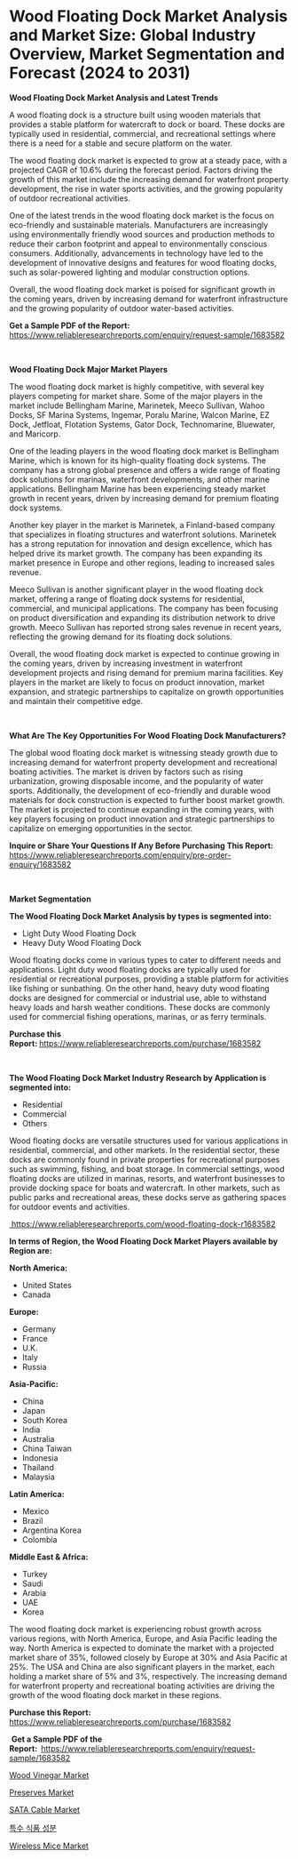 <p><h1>Wood Floating Dock Market Analysis and Market Size: Global Industry Overview, Market Segmentation and Forecast (2024 to 2031)</h1></p><p><strong>Wood Floating Dock Market Analysis and Latest Trends</strong></p>
<p><p>A wood floating dock is a structure built using wooden materials that provides a stable platform for watercraft to dock or board. These docks are typically used in residential, commercial, and recreational settings where there is a need for a stable and secure platform on the water.</p><p>The wood floating dock market is expected to grow at a steady pace, with a projected CAGR of 10.6% during the forecast period. Factors driving the growth of this market include the increasing demand for waterfront property development, the rise in water sports activities, and the growing popularity of outdoor recreational activities.</p><p>One of the latest trends in the wood floating dock market is the focus on eco-friendly and sustainable materials. Manufacturers are increasingly using environmentally friendly wood sources and production methods to reduce their carbon footprint and appeal to environmentally conscious consumers. Additionally, advancements in technology have led to the development of innovative designs and features for wood floating docks, such as solar-powered lighting and modular construction options.</p><p>Overall, the wood floating dock market is poised for significant growth in the coming years, driven by increasing demand for waterfront infrastructure and the growing popularity of outdoor water-based activities.</p></p>
<p><strong>Get a Sample PDF of the Report:&nbsp;</strong> <a href="https://www.reliableresearchreports.com/enquiry/request-sample/1683582">https://www.reliableresearchreports.com/enquiry/request-sample/1683582</a></p>
<p>&nbsp;</p>
<p><strong>Wood Floating Dock Major Market Players</strong></p>
<p><p>The wood floating dock market is highly competitive, with several key players competing for market share. Some of the major players in the market include Bellingham Marine, Marinetek, Meeco Sullivan, Wahoo Docks, SF Marina Systems, Ingemar, Poralu Marine, Walcon Marine, EZ Dock, Jetfloat, Flotation Systems, Gator Dock, Technomarine, Bluewater, and Maricorp. </p><p>One of the leading players in the wood floating dock market is Bellingham Marine, which is known for its high-quality floating dock systems. The company has a strong global presence and offers a wide range of floating dock solutions for marinas, waterfront developments, and other marine applications. Bellingham Marine has been experiencing steady market growth in recent years, driven by increasing demand for premium floating dock systems.</p><p>Another key player in the market is Marinetek, a Finland-based company that specializes in floating structures and waterfront solutions. Marinetek has a strong reputation for innovation and design excellence, which has helped drive its market growth. The company has been expanding its market presence in Europe and other regions, leading to increased sales revenue.</p><p>Meeco Sullivan is another significant player in the wood floating dock market, offering a range of floating dock systems for residential, commercial, and municipal applications. The company has been focusing on product diversification and expanding its distribution network to drive growth. Meeco Sullivan has reported strong sales revenue in recent years, reflecting the growing demand for its floating dock solutions.</p><p>Overall, the wood floating dock market is expected to continue growing in the coming years, driven by increasing investment in waterfront development projects and rising demand for premium marina facilities. Key players in the market are likely to focus on product innovation, market expansion, and strategic partnerships to capitalize on growth opportunities and maintain their competitive edge.</p></p>
<p>&nbsp;</p>
<p><strong>What Are The Key Opportunities For Wood Floating Dock Manufacturers?</strong></p>
<p><p>The global wood floating dock market is witnessing steady growth due to increasing demand for waterfront property development and recreational boating activities. The market is driven by factors such as rising urbanization, growing disposable income, and the popularity of water sports. Additionally, the development of eco-friendly and durable wood materials for dock construction is expected to further boost market growth. The market is projected to continue expanding in the coming years, with key players focusing on product innovation and strategic partnerships to capitalize on emerging opportunities in the sector.</p></p>
<p><strong>Inquire or Share Your Questions If Any Before Purchasing This Report:</strong> <a href="https://www.reliableresearchreports.com/enquiry/pre-order-enquiry/1683582">https://www.reliableresearchreports.com/enquiry/pre-order-enquiry/1683582</a></p>
<p>&nbsp;</p>
<p><strong>Market Segmentation</strong></p>
<p><strong>The Wood Floating Dock Market Analysis by types is segmented into:</strong></p>
<p><ul><li>Light Duty Wood Floating Dock</li><li>Heavy Duty Wood Floating Dock</li></ul></p>
<p><p>Wood floating docks come in various types to cater to different needs and applications. Light duty wood floating docks are typically used for residential or recreational purposes, providing a stable platform for activities like fishing or sunbathing. On the other hand, heavy duty wood floating docks are designed for commercial or industrial use, able to withstand heavy loads and harsh weather conditions. These docks are commonly used for commercial fishing operations, marinas, or as ferry terminals.</p></p>
<p><strong>Purchase this Report:&nbsp;</strong><a href="https://www.reliableresearchreports.com/purchase/1683582">https://www.reliableresearchreports.com/purchase/1683582</a></p>
<p>&nbsp;</p>
<p><strong>The Wood Floating Dock Market Industry Research by Application is segmented into:</strong></p>
<p><ul><li>Residential</li><li>Commercial</li><li>Others</li></ul></p>
<p><p>Wood floating docks are versatile structures used for various applications in residential, commercial, and other markets. In the residential sector, these docks are commonly found in private properties for recreational purposes such as swimming, fishing, and boat storage. In commercial settings, wood floating docks are utilized in marinas, resorts, and waterfront businesses to provide docking space for boats and watercraft. In other markets, such as public parks and recreational areas, these docks serve as gathering spaces for outdoor events and activities.</p></p>
<p><a href="https://www.reliableresearchreports.com/wood-floating-dock-r1683582">&nbsp;https://www.reliableresearchreports.com/wood-floating-dock-r1683582</a></p>
<p><strong>In terms of Region, the Wood Floating Dock Market Players available by Region are:</strong></p>
<p>
    <p> <strong> North America: </strong>
        <ul>
            <li>United States</li>
            <li>Canada</li>
        </ul>
        </p> 
    <p> <strong> Europe: </strong>
        <ul>
            <li>Germany</li>
            <li>France</li>
            <li>U.K.</li>
            <li>Italy</li>
            <li>Russia</li>
        </ul>
        </p> 
    <p> <strong> Asia-Pacific: </strong>
        <ul>
            <li>China</li>
            <li>Japan</li>
            <li>South Korea</li>
            <li>India</li>
            <li>Australia</li>
            <li>China Taiwan</li>
            <li>Indonesia</li>
            <li>Thailand</li>
            <li>Malaysia</li>
        </ul>
        </p> 
    <p> <strong> Latin America: </strong>
        <ul>
            <li>Mexico</li>
            <li>Brazil</li>
            <li>Argentina Korea</li>
            <li>Colombia</li>
        </ul>
        </p> 
    <p> <strong> Middle East & Africa: </strong>
        <ul>
            <li>Turkey</li>
            <li>Saudi</li>
            <li>Arabia</li>
            <li>UAE</li>
            <li>Korea</li>
        </ul>
    </p>
    </p>
<p><p>The wood floating dock market is experiencing robust growth across various regions, with North America, Europe, and Asia Pacific leading the way. North America is expected to dominate the market with a projected market share of 35%, followed closely by Europe at 30% and Asia Pacific at 25%. The USA and China are also significant players in the market, each holding a market share of 5% and 3%, respectively. The increasing demand for waterfront property and recreational boating activities are driving the growth of the wood floating dock market in these regions.</p></p>
<p><strong>Purchase this Report: </strong><a href="https://www.reliableresearchreports.com/purchase/1683582">https://www.reliableresearchreports.com/purchase/1683582</a></p>
<p>&nbsp;<strong>Get a Sample PDF of the Report:&nbsp;&nbsp;</strong><a href="https://www.reliableresearchreports.com/enquiry/request-sample/1683582">https://www.reliableresearchreports.com/enquiry/request-sample/1683582</a></p>
<p><strong></strong></p>
<p><p><a href="https://medium.com/@presleybode/wood-vinegar-market-size-growth-trends-statistics-forecasts-2024-2031-4f20c814a1a1">Wood Vinegar Market</a></p><p><a href="https://medium.com/@alyciaebert/deep-dive-into-the-preserves-market-itstrends-market-segmentation-and-competitive-analysis-c04b15a6e819">Preserves Market</a></p><p><a href="https://github.com/gulaimolin/Market-Research-Report-List-5/blob/main/sata-cable-market.md">SATA Cable Market</a></p><p><a href="https://medium.com/@derrickmafrks96745/%ED%8A%B9%EC%88%98-%EC%8B%9D%ED%92%88-%EC%9B%90%EB%A3%8C-%EC%8B%9C%EC%9E%A5-%EA%B8%80%EB%A1%9C%EB%B2%8C-%EC%8B%9C%EC%9E%A5-%EB%8F%99%ED%96%A5-%EB%B0%8F-%ED%8C%90%EB%A7%A4-%EB%8F%99%ED%96%A5-2024%EB%85%84%EB%B6%80%ED%84%B0-2031%EB%85%84%EA%B9%8C%EC%A7%80-8774634011d7">특수 식품 성분</a></p><p><a href="https://github.com/RoccoManning/Market-Research-Report-List-6/blob/main/wireless-mice-market.md">Wireless Mice Market</a></p></p>